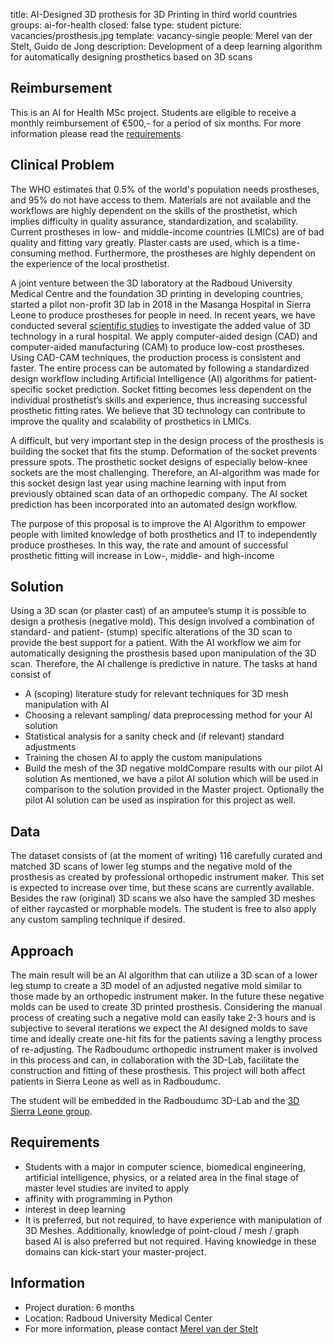 title: AI-Designed 3D prothesis for 3D Printing in third world countries
groups: ai-for-health
closed: false
type: student
picture: vacancies/prosthesis.jpg
template: vacancy-single
people: Merel van der Stelt, Guido de Jong
description: Development of a deep learning algorithm for automatically designing prosthetics based on 3D scans

## Reimbursement
This is an AI for Health MSc project. Students are eligible to receive a monthly reimbursement of €500,- for a period of six months. For more information please read the [requirements](https://www.ai-for-health.nl/requirements).

## Clinical Problem
The WHO estimates that 0.5% of the world's population needs prostheses, and 95% do not have access to them. Materials are not available and the workflows are highly dependent on the skills of the prosthetist, which implies difficulty in quality assurance, standardization, and scalability.
Current prostheses in low- and middle-income countries (LMICs) are of bad quality and fitting vary greatly. Plaster casts are used, which is a time-consuming method. Furthermore, the prostheses are highly dependent on the experience of the local prosthetist.

A joint venture between the 3D laboratory at the Radboud University Medical Centre and the foundation 3D printing in developing countries, started a pilot non-profit 3D lab in 2018 in the Masanga Hospital in Sierra Leone to produce prostheses for people in need. In recent years, we have conducted several [scientific studies](www.3dsierraleone.com/publications/) to investigate the added value of 3D technology in a rural hospital.
We apply computer-aided design (CAD) and computer-aided manufacturing (CAM) to produce low-cost prostheses. Using CAD-CAM techniques, the production process is consistent and faster. The entire process can be automated by following a standardized design workflow including Artificial Intelligence (AI) algorithms for patient-specific socket prediction. Socket fitting becomes less dependent on the individual prosthetist’s skills and experience, thus increasing successful prosthetic fitting rates. We believe that 3D technology can contribute to improve the quality and scalability of prosthetics in LMICs.

A difficult, but very important step in the design process of the prosthesis is building the socket that fits the stump. Deformation of the socket prevents pressure spots. The prosthetic socket designs of especially below-knee sockets are the most challenging. Therefore, an AI-algorithm was made for this socket design last year using machine learning with input from previously obtained scan data of an orthopedic company. The AI socket prediction has been incorporated into an automated design workflow.

The purpose of this proposal is to improve the AI Algorithm to empower people with limited knowledge of both prosthetics and IT to independently produce prostheses. In this way, the rate and amount of successful prosthetic fitting will increase in Low-, middle- and high-income

## Solution
Using a 3D scan (or plaster cast) of an amputee’s stump it is possible to design a prothesis (negative mold). This design involved a combination of standard- and patient- (stump) specific alterations of the 3D scan to provide the best support for a patient. With the AI workflow we aim for automatically designing the prosthesis based upon manipulation of the 3D scan. Therefore, the AI challenge is predictive in nature. The tasks at hand consist of <br>
- A (scoping) literature study for relevant techniques for 3D mesh manipulation with AI
- Choosing a relevant sampling/ data preprocessing method for your AI solution
- Statistical analysis for a sanity check and (if relevant) standard adjustments
- Training the chosen AI to apply the custom manipulations
- Build the mesh of the 3D negative moldCompare results with our pilot AI solution
As mentioned, we have a pilot AI solution which will be used in comparison to the solution provided in the Master project. Optionally the pilot AI solution can be used as inspiration for this project as well.

## Data
The dataset consists of (at the moment of writing) 116 carefully curated and matched 3D scans of lower leg stumps and the negative mold of the prosthesis as created by professional orthopedic instrument maker. This set is expected to increase over time, but these scans are currently available. Besides the raw (original) 3D scans we also have the sampled 3D meshes of either raycasted or morphable models. The student is free to also apply any custom sampling technique if desired.

## Approach
The main result will be an AI algorithm that can utilize a 3D scan of a lower leg stump to create a 3D model of an adjusted negative mold similar to those made by an orthopedic instrument maker. In the future these negative molds can be used to create 3D printed prosthesis. Considering the manual process of creating such a negative mold can easily take 2-3 hours and is subjective to several iterations we expect the AI designed molds to save time and ideally create one-hit fits for the patients saving a lengthy process of re-adjusting. The Radboudumc orthopedic instrument maker is involved in this process and can, in collaboration with the 3D-Lab, facilitate the construction and fitting of these prosthesis. This project will both affect patients in Sierra Leone as well as in Radboudumc.

The student will be embedded in the Radboudumc 3D-Lab and the [3D Sierra Leone group](https://www.3dsierraleone.com/). 

## Requirements
- Students with a major in computer science, biomedical engineering, artificial intelligence, physics, or a related area in the final stage of master level studies are invited to apply
- affinity with programming in Python
- interest in deep learning
- It is preferred, but not required, to have experience with manipulation of 3D Meshes. Additionally, knowledge of point-cloud / mesh / graph based AI is also preferred but not required. Having knowledge in these domains can kick-start your master-project.

## Information
- Project duration: 6 months
- Location: Radboud University Medical Center
- For more information, please contact [Merel van der Stelt ](mailto:Merel.vanderstelt@radboudumc.nl)

